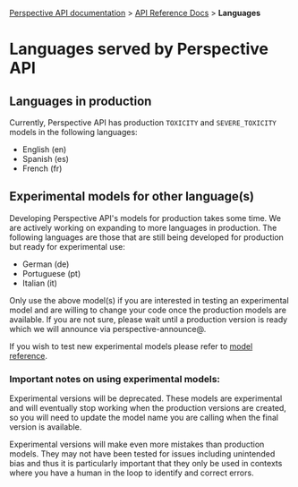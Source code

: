 [Perspective API documentation](https://github.com/conversationai/perspectiveapi/blob/master/README.md) > [API Reference Docs](README.md) > **Languages**

# Languages served by Perspective API

## Languages in production 

Currently, Perspective API has production `TOXICITY` and `SEVERE_TOXICITY` models in the following languages:

+ English (en)
+ Spanish (es)
+ French (fr)

## Experimental models for other language(s)

Developing Perspective API's models for production takes some time. We are actively working on expanding to more languages in production. The following languages are those that are still being developed for production but ready for experimental use:

+ German (de)
+ Portuguese (pt)
+ Italian (it)

Only use the above model(s) if you are interested in testing an experimental model and are willing to change your code once the production models are available. If you are not sure, please wait until a production version is ready which we will announce via perspective-announce@.

If you wish to test new experimental models please refer to [model reference](/api/models.md). 

 ### Important notes on using experimental models:

Experimental versions will be deprecated. These models are experimental and will eventually stop working when the production versions are created, so you will need to update the model name you are calling when the final version is available.

Experimental versions will make even more mistakes than production models. They may not have been tested for issues including unintended bias and thus it is particularly important that they only be used in contexts where you have a human in the loop to identify and correct errors.
